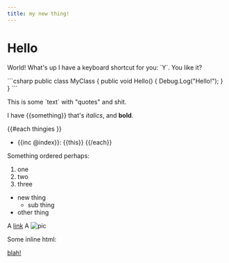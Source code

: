 ```yaml
---
title: my new thing!
---
```


# Hello

World! What's up I have a keyboard shortcut for you: \`Y\`. You like it?

\`\`\`csharp
public class MyClass {
  public void Hello() {
    Debug.Log("Hello!");
  }
}
\`\`\`

This is some \`text\` with "quotes" and shit.

I have {{something}} that's _italics_, and **bold**.

{{#each thingies }}
- {{inc @index}}: {{this}}
{{/each}}

Something ordered perhaps:

1. one
2. two
3. three


- new thing
  - sub thing
- other thing

A [link](http://index.hu/)
A ![pic](blah.gif)

Some inline html:

<a href="http://blah.hu">blah!</a>
